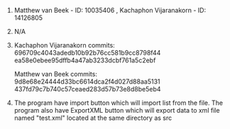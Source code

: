 1. Matthew van Beek - ID: 10035406 , Kachaphon Vijaranakorn - ID: 14126805
2. N/A
3. Kachaphon Vijaranakorn commits:         696709c4043adedb10b92b76cc581b9cc8798f44
                            ea58e0ebee95dffb4a47ab3233dcbf761a5c2ebf

   Matthew van Beek commits:          9d8e68e24444d33bc6614dca2f4d027d88aa5131
                            437fd79c7b740c57ceaed283d57b73e8d8be5eb4

4. The program have import button which will import list from the file. The program also have ExportXML button which will export data to xml file named "test.xml" located at the same directory as src

